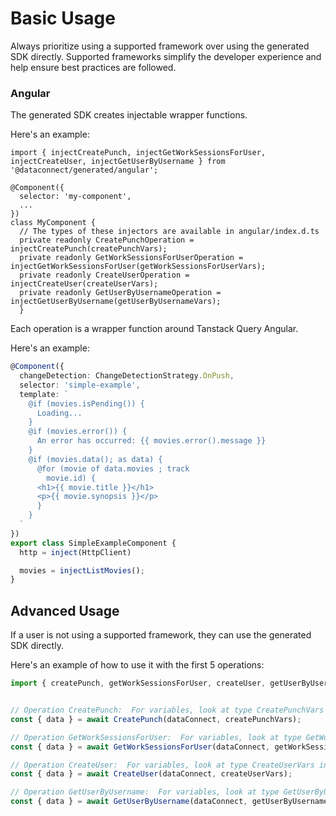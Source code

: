 # Basic Usage

Always prioritize using a supported framework over using the generated SDK
directly. Supported frameworks simplify the developer experience and help ensure
best practices are followed.


### Angular

The generated SDK creates injectable wrapper functions.

Here's an example:
```
import { injectCreatePunch, injectGetWorkSessionsForUser, injectCreateUser, injectGetUserByUsername } from '@dataconnect/generated/angular';

@Component({
  selector: 'my-component',
  ...
})
class MyComponent {
  // The types of these injectors are available in angular/index.d.ts
  private readonly CreatePunchOperation = injectCreatePunch(createPunchVars);
  private readonly GetWorkSessionsForUserOperation = injectGetWorkSessionsForUser(getWorkSessionsForUserVars);
  private readonly CreateUserOperation = injectCreateUser(createUserVars);
  private readonly GetUserByUsernameOperation = injectGetUserByUsername(getUserByUsernameVars);
  }
```

Each operation is a wrapper function around Tanstack Query Angular.

Here's an example:
```ts
@Component({
  changeDetection: ChangeDetectionStrategy.OnPush,
  selector: 'simple-example',
  template: `
    @if (movies.isPending()) {
      Loading...
    }
    @if (movies.error()) {
      An error has occurred: {{ movies.error().message }}
    }
    @if (movies.data(); as data) {
      @for (movie of data.movies ; track
        movie.id) {
      <h1>{{ movie.title }}</h1>
      <p>{{ movie.synopsis }}</p>
      }
    }
  `
})
export class SimpleExampleComponent {
  http = inject(HttpClient)

  movies = injectListMovies();
}
```




## Advanced Usage
If a user is not using a supported framework, they can use the generated SDK directly.

Here's an example of how to use it with the first 5 operations:

```js
import { createPunch, getWorkSessionsForUser, createUser, getUserByUsername } from '@dataconnect/generated';


// Operation CreatePunch:  For variables, look at type CreatePunchVars in ../index.d.ts
const { data } = await CreatePunch(dataConnect, createPunchVars);

// Operation GetWorkSessionsForUser:  For variables, look at type GetWorkSessionsForUserVars in ../index.d.ts
const { data } = await GetWorkSessionsForUser(dataConnect, getWorkSessionsForUserVars);

// Operation CreateUser:  For variables, look at type CreateUserVars in ../index.d.ts
const { data } = await CreateUser(dataConnect, createUserVars);

// Operation GetUserByUsername:  For variables, look at type GetUserByUsernameVars in ../index.d.ts
const { data } = await GetUserByUsername(dataConnect, getUserByUsernameVars);


```
